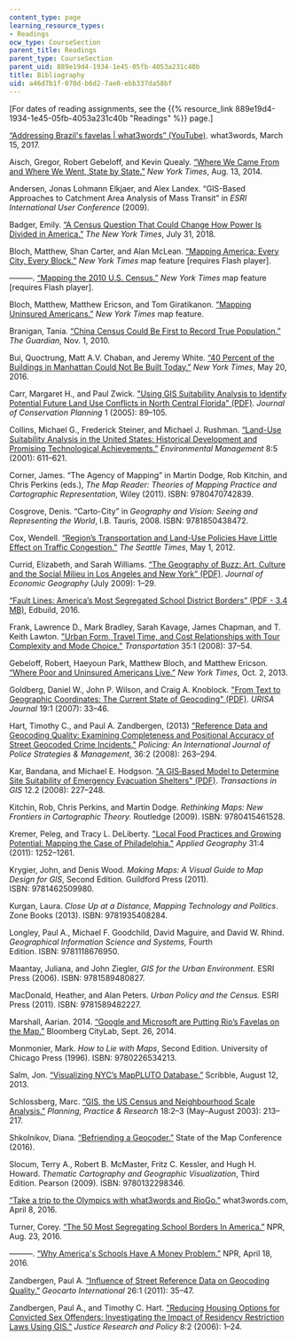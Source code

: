 ```yaml
---
content_type: page
learning_resource_types:
- Readings
ocw_type: CourseSection
parent_title: Readings
parent_type: CourseSection
parent_uid: 889e19d4-1934-1e45-05fb-4053a231c40b
title: Bibliography
uid: a46d7b1f-070d-b6d2-7ae0-ebb337da58bf
---
```


\[For dates of reading assignments, see the {{% resource_link 889e19d4-1934-1e45-05fb-4053a231c40b "Readings" %}} page.\]

[“Addressing Brazil's favelas | what3words” (YouTube)](https://www.youtube.com/watch?v=7PMtqGDUahE). what3words, March 15, 2017.

Aisch, Gregor, Robert Gebeloff, and Kevin Quealy. [“Where We Came From and Where We Went, State by State.”](https://www.nytimes.com/interactive/2014/08/13/upshot/where-people-in-each-state-were-born.html) _New York Times_, Aug. 13, 2014. 

Andersen, Jonas Lohmann Elkjaer, and Alex Landex. “GIS-Based Approaches to Catchment Area Analysis of Mass Transit” in _ESRI International User Conference_ (2009).

Badger, Emily. [“A Census Question That Could Change How Power Is Divided in America.”](https://www.nytimes.com/2018/07/31/upshot/Census-question-citizenship-power.html) _The New York Times_, July 31, 2018.

Bloch, Matthew, Shan Carter, and Alan McLean. [“Mapping America: Every City, Every Block.”](http://projects.nytimes.com/census/2010/explorer) _New York Times_ map feature \[requires Flash player\].

———. [“Mapping the 2010 U.S. Census.”](http://projects.nytimes.com/census/2010/map) _New York Times_ map feature \[requires Flash player\].

Bloch, Matthew, Matthew Ericson, and Tom Giratikanon. [“Mapping Uninsured Americans.”](http://www.nytimes.com/newsgraphics/2013/12/18/uninsured-map/) _New York Times_ map feature.

Branigan, Tania. [“China Census Could Be First to Record True Population.”](https://www.theguardian.com/world/2010/nov/01/china-census-true-population#:~:text=That%20reflects%20the%20increasing%20number,tally%20China's%201.3%20billion%20citizens.) _The Guardian_, Nov. 1, 2010.

Bui, Quoctrung, Matt A.V. Chaban, and Jeremy White. [“40 Percent of the Buildings in Manhattan Could Not Be Built Today.”](https://www.nytimes.com/interactive/2016/05/19/upshot/forty-percent-of-manhattans-buildings-could-not-be-built-today.html) _New York Times_, May 20, 2016. 

Carr, Margaret H., and Paul Zwick. ["Using GIS Suitability Analysis to Identify Potential Future Land Use Conflicts in North Central Florida" (PDF)](http://ratt.ced.berkeley.edu/readings/GIS_readings/Carr_Zwick_2005.pdf). _Journal of Conservation Planning_ 1 (2005): 89–105.

Collins, Michael G., Frederick Steiner, and Michael J. Rushman. [“Land-Use Suitability Analysis in the United States: Historical Development and Promising Technological Achievements.”](https://pubmed.ncbi.nlm.nih.gov/11568842/) _Environmental Management_ 8:5 (2001): 611–621.

Corner, James. “The Agency of Mapping” in Martin Dodge, Rob Kitchin, and Chris Perkins (eds.), _The Map Reader: Theories of Mapping Practice and Cartographic Representation_, Wiley (2011). ISBN: 9780470742839.

Cosgrove, Denis. “Carto-City” in _Geography and Vision: Seeing and Representing the World_, I.B. Tauris, 2008. ISBN: 9781850438472.

Cox, Wendell. [“Region’s Transportation and Land-Use Policies Have Little Effect on Traffic Congestion.”](https://www.seattletimes.com/opinion/regions-transportation-and-land-use-policies-have-little-effect-on-traffic-congestion/) _The Seattle Times_, May 1, 2012.

Currid, Elizabeth, and Sarah Williams. [“The Geography of Buzz: Art, Culture and the Social Milieu in Los Angeles and New York” (PDF)](https://learcenter.org/images/event_uploads/CurridWilliamsGeogBuzz.pdf). _Journal of Economic Geography_ (July 2009): 1–29.

[“Fault Lines: America’s Most Segregated School District Borders” (PDF - 3.4 MB)](https://s3.amazonaws.com/edbuild-public-data/data/fault+lines/EdBuild-Fault-Lines-2016.pdf), Edbuild, 2016.

Frank, Lawrence D., Mark Bradley, Sarah Kavage, James Chapman, and T. Keith Lawton. ["Urban Form, Travel Time, and Cost Relationships with Tour Complexity and Mode Choice."](https://www.worldtransitresearch.info/research/2297/) _Transportation_ 35:1 (2008): 37–54.

Gebeloff, Robert, Haeyoun Park, Matthew Bloch, and Matthew Ericson. [“Where Poor and Uninsured Americans Live.”](http://www.nytimes.com/interactive/2013/10/02/us/uninsured-americans-map.html) _New York Times_, Oct. 2, 2013.

Goldberg, Daniel W., John P. Wilson, and Craig A. Knoblock. ["From Text to Geographic Coordinates: The Current State of Geocoding" (PDF)](https://johnwilson.usc.edu/wp-content/uploads/2016/05/2007-Goldberg-Knoblock-Wilson-JURISA.pdf). _URISA Journal_ 19:1 (2007): 33–46.

Hart, Timothy C., and Paul A. Zandbergen, (2013) ["Reference Data and Geocoding Quality: Examining Completeness and Positional Accuracy of Street Geocoded Crime Incidents."](https://www.ingentaconnect.com/content/mcb/181/2013/00000036/00000002/art00002) _Policing: An International Journal of Police Strategies & Management_, 36:2 (2008): 263–294.

Kar, Bandana, and Michael E. Hodgson. ["A GIS‐Based Model to Determine Site Suitability of Emergency Evacuation Shelters" (PDF)](https://people.cas.sc.edu/hodgsonm/Published_Articles_PDF/TGIS_Kar%20and%20Hodgson_Shelter%20Site%20Suitability_TGIS_2008.pdf). _Transactions in GIS_ 12.2 (2008): 227–248.

Kitchin, Rob, Chris Perkins, and Martin Dodge. _Rethinking Maps: New Frontiers in Cartographic Theory._ Routledge (2009). ISBN: 9780415461528.

Kremer, Peleg, and Tracy L. DeLiberty. ["Local Food Practices and Growing Potential: Mapping the Case of Philadelphia."](https://www.sciencedirect.com/science/article/abs/pii/S0143622811000087) _Applied Geography_ 31:4 (2011): 1252–1261.

Krygier, John, and Denis Wood. _Making Maps: A Visual Guide to Map Design for GIS_, Second Edition. Guildford Press (2011). ISBN: 9781462509980.

Kurgan, Laura. _Close Up at a Distance, Mapping Technology and Politics_. Zone Books (2013). ISBN: 9781935408284.

Longley, Paul A., Michael F. Goodchild, David Maguire, and David W. Rhind. _Geographical Information Science and Systems,_ Fourth Edition. ISBN: 9781118676950.

Maantay, Juliana, and John Ziegler, _GIS for the Urban Environment._ ESRI Press (2006). ISBN: 9781589480827.

MacDonald, Heather, and Alan Peters. _Urban Policy and the Census._ ESRI Press (2011). ISBN: 9781589482227.

Marshall, Aarian. 2014. [“Google and Microsoft are Putting Rio’s Favelas on the Map.”](https://www.bloomberg.com/news/articles/2014-09-26/google-and-microsoft-are-putting-rio-s-favelas-on-the-map) Bloomberg CityLab, Sept. 26, 2014.

Monmonier, Mark. _How to Lie with Maps_, Second Edition. University of Chicago Press (1996). ISBN: 9780226534213.

Salm, Jon. [“Visualizing NYC’s MapPLUTO Database.”](https://en.rockcontent.com/blog/visualizing-nycs-mappluto-database/) Scribble, August 12, 2013.

Schlossberg, Marc. [“GIS, the US Census and Neighbourhood Scale Analysis.”](https://www.tandfonline.com/doi/pdf/10.1080/0269745032000168269) _Planning, Practice & Research_ 18:2–3 (May–August 2003): 213–217.

Shkolnikov, Diana. [“Befriending a Geocoder.”](https://2016.stateofthemap.us/befriending-a-geocoder/) State of the Map Conference (2016).

Slocum, Terry A., Robert B. McMaster, Fritz C. Kessler, and Hugh H. Howard. _Thematic Cartography and Geographic Visualization_, Third Edition. Pearson (2009). ISBN: 9780132298346.

[“Take a trip to the Olympics with what3words and RioGo.”](https://what3words.com/partner/riogo/) what3words.com, April 8, 2016.

Turner, Corey. [“The 50 Most Segregating School Borders In America.”](https://www.npr.org/sections/ed/2016/08/23/490513305/the-50-most-segregating-school-borders-in-america) NPR, Aug. 23, 2016.

———. [“Why America's Schools Have A Money Problem.”](https://www.npr.org/2016/04/18/474256366/why-americas-schools-have-a-money-problem) NPR, April 18, 2016.

Zandbergen, Paul A. [“Inﬂuence of Street Reference Data on Geocoding Quality.”](https://www.tandfonline.com/doi/abs/10.1080/10106049.2010.537374) _Geocarto International_ 26:1 (2011): 35–47.

Zandbergen, Paul A., and Timothy C. Hart. ["Reducing Housing Options for Convicted Sex Offenders: Investigating the Impact of Residency Restriction Laws Using GIS."](https://journals.sagepub.com/doi/10.3818/JRP.8.2.2006.1) _Justice Research and Policy_ 8:2 (2006): 1–24.